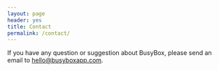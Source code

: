 ```yaml
---
layout: page
header: yes
title: Contact
permalink: /contact/
---
```


If you have any question or suggestion about BusyBox, please send an email to <a href="mailto:hello@busyboxapp.com">hello@busyboxapp.com</a>.
